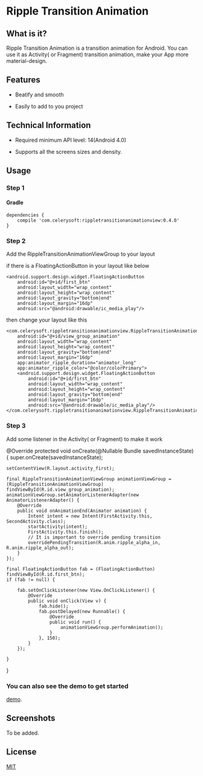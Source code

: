 # Ripple Transition Animation

## What is it?

Ripple Transition Animation is a transition animation for Android. You can use it as Activity( or Fragment) transition animation, make your App more material-design.

## Features

 * Beatify and smooth

 * Easily to add to you project

## Technical Information

* Required minimum API level: 14(Android 4.0)

* Supports all the screens sizes and density.

## Usage

### Step 1

#### Gradle

```
dependencies {
    compile 'com.celerysoft:rippletransitionanimationview:0.4.0'
}
```

### Step 2

Add the RippleTransitionAnimationViewGroup to your layout

if there is a FloatingActionButton in your layout like below

```
<android.support.design.widget.FloatingActionButton
    android:id="@+id/first_btn"
    android:layout_width="wrap_content"
    android:layout_height="wrap_content"
    android:layout_gravity="bottom|end"
    android:layout_margin="16dp"
    android:src="@android:drawable/ic_media_play"/>
```

then change your layout like this

```
<com.celerysoft.rippletransitionanimationview.RippleTransitionAnimationViewGroup
    android:id="@+id/view_group_animation"
    android:layout_width="wrap_content"
    android:layout_height="wrap_content"
    android:layout_gravity="bottom|end"
    android:layout_margin="16dp"
    app:animator_ripple_duration="animator_long"
    app:animator_ripple_color="@color/colorPrimary">
    <android.support.design.widget.FloatingActionButton
        android:id="@+id/first_btn"
        android:layout_width="wrap_content"
        android:layout_height="wrap_content"
        android:layout_gravity="bottom|end"
        android:layout_margin="16dp"
        android:src="@android:drawable/ic_media_play"/>
</com.celerysoft.rippletransitionanimationview.RippleTransitionAnimationViewGroup>
```

### Step 3

Add some listener in the Activity( or Fragment) to make it work

@Override
protected void onCreate(@Nullable Bundle savedInstanceState) {
    super.onCreate(savedInstanceState);

    setContentView(R.layout.activity_first);

    final RippleTransitionAnimationViewGroup animationViewGroup = (RippleTransitionAnimationViewGroup) findViewById(R.id.view_group_animation);
    animationViewGroup.setAnimatorListenerAdapter(new AnimatorListenerAdapter() {
        @Override
        public void onAnimationEnd(Animator animation) {
            Intent intent = new Intent(FirstActivity.this, SecondActivity.class);
            startActivity(intent);
            FirstActivity.this.finish();
            // It is important to override pending transition
            overridePendingTransition(R.anim.ripple_alpha_in, R.anim.ripple_alpha_out);
        }
    });

    final FloatingActionButton fab = (FloatingActionButton) findViewById(R.id.first_btn);
    if (fab != null) {

        fab.setOnClickListener(new View.OnClickListener() {
            @Override
            public void onClick(View v) {
                fab.hide();
                fab.postDelayed(new Runnable() {
                    @Override
                    public void run() {
                        animationViewGroup.performAnimation();
                    }
                }, 150);
            }
        });

    }
}

### You can also see the demo to get started
[demo](https://github.com/celerysoft/RippleTransitionAnimationView/tree/master/demo).

## Screenshots

To be added.

## License

[MIT](./LICENSE)
